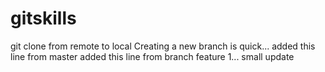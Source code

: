 # gitskills
git clone from remote to local
Creating a new branch is quick...
added this line from master
added this line from branch feature 1...
small update
